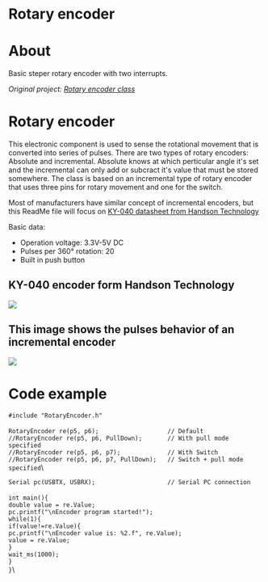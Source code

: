 # Rotary encoder

About
===========================
Basic steper rotary encoder with two interrupts.

*Original project: [Rotary encoder class](https://os.mbed.com/users/nikizg/code/RotaryEncoder/)*

Rotary encoder
===========================
This electronic component is used to sense the rotational movement that is converted into series of pulses.
There are two types of rotary encoders: Absolute and incremental. Absolute knows at which perticular angle 
it's set and the incremental can only add or subcract it's value that must be stored somewhere.
The class is based on an incremental type of rotary encoder that uses three pins for rotary movement and one for the switch.

Most of manufacturers have similar concept of incremental encoders, but this ReadMe file will focus on [KY-040 
datasheet from Handson Technology](http://www.handsontec.com/dataspecs/switches/Rotary%20Encoder.pdf)

Basic data:
- Operation voltage: 3.3V-5V DC
- Pulses per 360° rotation: 20
- Built in push button

KY-040 encoder form Handson Technology
--------------------------------------
![](https://os.mbed.com/media/uploads/nikizg/ky-40.png)

This image shows the pulses behavior of an incremental encoder
--------------------------------------------------------------
![](http://www.industrial-electronics.com/DAQ/images/10_110.jpg)

Code example
===========================
  `#include "RotaryEncoder.h"`\
 \
  `RotaryEncoder re(p5, p6);                   // Default`\
  `//RotaryEncoder re(p5, p6, PullDown);       // With pull mode specified`\
  `//RotaryEncoder re(p5, p6, p7);             // With Switch`\
  `//RotaryEncoder re(p5, p6, p7, PullDown);   // Switch + pull mode specified`\
 
  `Serial pc(USBTX, USBRX);                    // Serial PC connection`\
 \
  `int main(){`\
   `double value = re.Value;`\
   `pc.printf("\nEncoder program started!");`\
   `while(1){`\
       `if(value!=re.Value){`\
           `pc.printf("\nEncoder value is: %2.f", re.Value);`\
           `value = re.Value;`\
       `}`\
       `wait_ms(1000);`\
   `}`\
  `}`\
